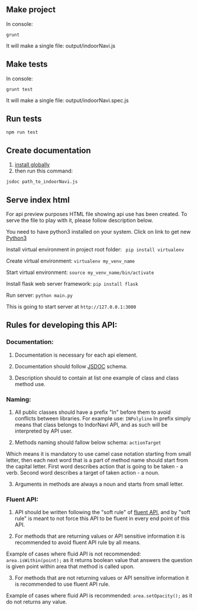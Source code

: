 ## Make project

In console:
```
grunt
```
It will make a single file: output/indoorNavi.js

## Make tests

In console:
```
grunt test
```
It will make a single file: output/indoorNavi.spec.js

## Run tests

```
npm run test
```

## Create documentation

1. [install globally](https://github.com/jsdoc3/jsdoc)
2. then run this command:

```
jsdoc path_to_indoorNavi.js
```

## Serve index html

For api preview purposes HTML file showing api use has been created. To serve the file to play with it, please follow description below. 

You need to have python3 installed on your system. Click on link to get new [Python3](https://www.python.org/downloads/)

Install virtual environment in project root folder: ``` pip install virtualenv```

Create virtual environment: ```virtualenv my_venv_name```

Start virtual environment: ```source my_venv_name/bin/activate```

Install flask web server framework: ```pip install flask```

Run server: ```python main.py```

This is going to start server at ``` http://127.0.0.1:3000 ```

## Rules for developing this API:

### Documentation: 

1. Documentation is necessary for each api element.

2. Documentation should follow [JSDOC](http://usejsdoc.org) schema.

3. Description should to contain at list one example of class and class method use.

### Naming:

1. All public classes should have a prefix "In" before them to avoid conflicts between libraries.
For example use: ```INPolyline```
In prefix simply means that class belongs to IndorNavi API, and as such will be interpreted by API user.

2. Methods naming should fallow below schema: ```actionTarget```

Which means it is mandatory to use camel case notation starting from small letter, then each next word that is a part of method name should start from the capital letter.
First word describes action that is going to be taken - a verb.
Second word describes a target of taken action - a noun.

3. Arguments in methods are always a noun and starts from small letter.

### Fluent API:

1. API should be written following the "soft rule" of [fluent API](https://www.tutorialspoint.com/entity_framework/entity_framework_fluent_api.html), and by "soft rule" is meant to not force this API to be fluent in every end point of this API.

2. For methods that are returning values or API sensitive information it is recommended to avoid fluent API rule by all means.

Example of cases where fluid API is not recommended: ```area.isWithin(point);``` as it returns boolean value that answers the question is given point within area  that method is called upon.

3. For methods that are not returning values or API sensitive information it is recommended to use fluent API rule.

Example of cases where fluid API is recommended: ```area.setOpacity();``` as it do not returns any value.
